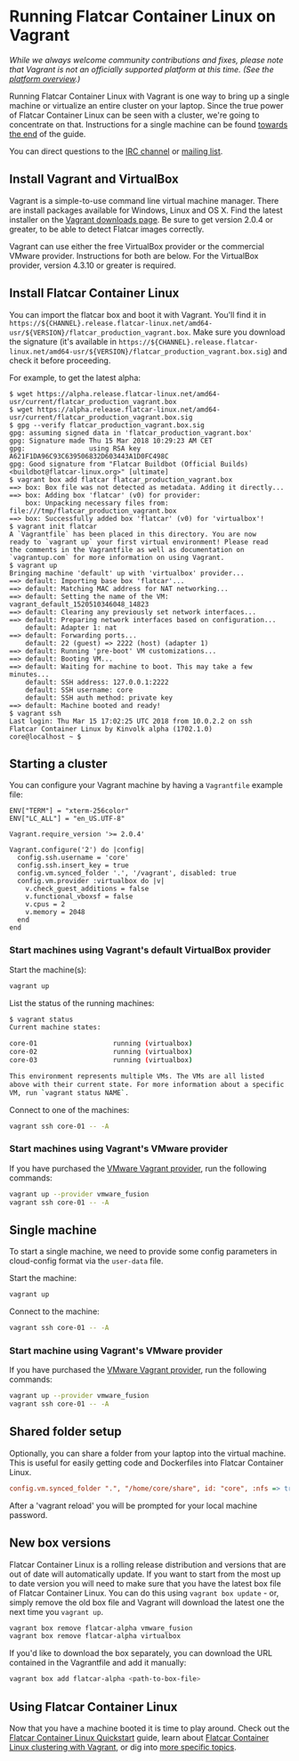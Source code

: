 # Running Flatcar Container Linux on Vagrant

_While we always welcome community contributions and fixes, please note that Vagrant is not an officially supported platform at this time. (See the [platform overview](/#getting-started).)_


Running Flatcar Container Linux with Vagrant is one way to bring up a single machine or virtualize an entire cluster on your laptop. Since the true power of Flatcar Container Linux can be seen with a cluster, we're going to concentrate on that. Instructions for a single machine can be found [towards the end](#single-machine) of the guide.

You can direct questions to the [IRC channel][irc] or [mailing list][flatcar-dev].

## Install Vagrant and VirtualBox

Vagrant is a simple-to-use command line virtual machine manager. There are install packages available for Windows, Linux and OS X. Find the latest installer on the [Vagrant downloads page][vagrant]. Be sure to get version 2.0.4 or greater, to be able to detect Flatcar images correctly.

[vagrant]: http://www.vagrantup.com/downloads.html

Vagrant can use either the free VirtualBox provider or the commercial VMware provider. Instructions for both are below. For the VirtualBox provider, version 4.3.10 or greater is required.

## Install Flatcar Container Linux

You can import the flatcar box and boot it with Vagrant.
You'll find it in `https://${CHANNEL}.release.flatcar-linux.net/amd64-usr/${VERSION}/flatcar_production_vagrant.box`.
Make sure you download the signature (it's available in `https://${CHANNEL}.release.flatcar-linux.net/amd64-usr/${VERSION}/flatcar_production_vagrant.box.sig`) and check it before proceeding.

For example, to get the latest alpha:

```
$ wget https://alpha.release.flatcar-linux.net/amd64-usr/current/flatcar_production_vagrant.box
$ wget https://alpha.release.flatcar-linux.net/amd64-usr/current/flatcar_production_vagrant.box.sig
$ gpg --verify flatcar_production_vagrant.box.sig
gpg: assuming signed data in 'flatcar_production_vagrant.box'
gpg: Signature made Thu 15 Mar 2018 10:29:23 AM CET
gpg:                using RSA key A621F1DA96C93C639506832D603443A1D0FC498C
gpg: Good signature from "Flatcar Buildbot (Official Builds) <buildbot@flatcar-linux.org>" [ultimate]
$ vagrant box add flatcar flatcar_production_vagrant.box
==> box: Box file was not detected as metadata. Adding it directly...
==> box: Adding box 'flatcar' (v0) for provider:
    box: Unpacking necessary files from: file:///tmp/flatcar_production_vagrant.box
==> box: Successfully added box 'flatcar' (v0) for 'virtualbox'!
$ vagrant init flatcar
A `Vagrantfile` has been placed in this directory. You are now
ready to `vagrant up` your first virtual environment! Please read
the comments in the Vagrantfile as well as documentation on
`vagrantup.com` for more information on using Vagrant.
$ vagrant up
Bringing machine 'default' up with 'virtualbox' provider...
==> default: Importing base box 'flatcar'...
==> default: Matching MAC address for NAT networking...
==> default: Setting the name of the VM: vagrant_default_1520510346048_14823
==> default: Clearing any previously set network interfaces...
==> default: Preparing network interfaces based on configuration...
    default: Adapter 1: nat
==> default: Forwarding ports...
    default: 22 (guest) => 2222 (host) (adapter 1)
==> default: Running 'pre-boot' VM customizations...
==> default: Booting VM...
==> default: Waiting for machine to boot. This may take a few minutes...
    default: SSH address: 127.0.0.1:2222
    default: SSH username: core
    default: SSH auth method: private key
==> default: Machine booted and ready!
$ vagrant ssh
Last login: Thu Mar 15 17:02:25 UTC 2018 from 10.0.2.2 on ssh
Flatcar Container Linux by Kinvolk alpha (1702.1.0)
core@localhost ~ $
```

## Starting a cluster

You can configure your Vagrant machine by having a `Vagrantfile` example file:

```
ENV["TERM"] = "xterm-256color"
ENV["LC_ALL"] = "en_US.UTF-8"

Vagrant.require_version '>= 2.0.4'

Vagrant.configure('2') do |config|
  config.ssh.username = 'core'
  config.ssh.insert_key = true
  config.vm.synced_folder '.', '/vagrant', disabled: true
  config.vm.provider :virtualbox do |v|
    v.check_guest_additions = false
    v.functional_vboxsf = false
    v.cpus = 2
    v.memory = 2048
  end
end
```

### Start machines using Vagrant's default VirtualBox provider

Start the machine(s):

```sh
vagrant up
```

List the status of the running machines:

```sh
$ vagrant status
Current machine states:

core-01                   running (virtualbox)
core-02                   running (virtualbox)
core-03                   running (virtualbox)

This environment represents multiple VMs. The VMs are all listed
above with their current state. For more information about a specific
VM, run `vagrant status NAME`.
```

Connect to one of the machines:

```sh
vagrant ssh core-01 -- -A
```

### Start machines using Vagrant's VMware provider

If you have purchased the [VMware Vagrant provider](http://www.vagrantup.com/vmware), run the following commands:

```sh
vagrant up --provider vmware_fusion
vagrant ssh core-01 -- -A
```

## Single machine

To start a single machine, we need to provide some config parameters in cloud-config format via the `user-data` file.

Start the machine:

```sh
vagrant up
```

Connect to the machine:

```sh
vagrant ssh core-01 -- -A
```

### Start machine using Vagrant's VMware provider

If you have purchased the [VMware Vagrant provider](http://www.vagrantup.com/vmware), run the following commands:

```sh
vagrant up --provider vmware_fusion
vagrant ssh core-01 -- -A
```

## Shared folder setup

Optionally, you can share a folder from your laptop into the virtual machine. This is useful for easily getting code and Dockerfiles into Flatcar Container Linux.

```ini
config.vm.synced_folder ".", "/home/core/share", id: "core", :nfs => true,  :mount_options   => ['nolock,vers=3,udp']
```

After a 'vagrant reload' you will be prompted for your local machine password.

## New box versions

Flatcar Container Linux is a rolling release distribution and versions that are out of date will automatically update. If you want to start from the most up to date version you will need to make sure that you have the latest box file of Flatcar Container Linux. You can do this using `vagrant box update` - or, simply remove the old box file and Vagrant will download the latest one the next time you `vagrant up`.

```sh
vagrant box remove flatcar-alpha vmware_fusion
vagrant box remove flatcar-alpha virtualbox
```

If you'd like to download the box separately, you can download the URL contained in the Vagrantfile and add it manually:

```sh
vagrant box add flatcar-alpha <path-to-box-file>
```

## Using Flatcar Container Linux

Now that you have a machine booted it is time to play around. Check out the [Flatcar Container Linux Quickstart](quickstart.md) guide, learn about [Flatcar Container Linux clustering with Vagrant](https://coreos.com/blog/coreos-clustering-with-vagrant/), or dig into [more specific topics](https://docs.flatcar-linux.org).


[flatcar-dev]: https://groups.google.com/forum/#!forum/flatcar-linux-dev
[irc]: irc://irc.freenode.org:6667/#flatcar
